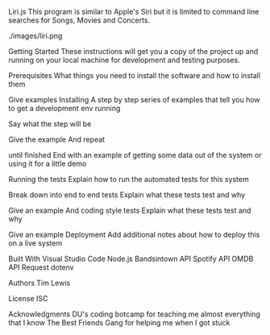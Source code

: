 Liri.js
This program is similar to Apple's Siri but it is limited to command line searches for Songs, Movies and Concerts.

./images/liri.png

Getting Started
These instructions will get you a copy of the project up and running on your local machine for development and testing purposes. 

Prerequisites
What things you need to install the software and how to install them

Give examples
Installing
A step by step series of examples that tell you how to get a development env running

Say what the step will be

Give the example
And repeat

until finished
End with an example of getting some data out of the system or using it for a little demo

Running the tests
Explain how to run the automated tests for this system

Break down into end to end tests
Explain what these tests test and why

Give an example
And coding style tests
Explain what these tests test and why

Give an example
Deployment
Add additional notes about how to deploy this on a live system

Built With
Visual Studio Code
Node.js
Bandsintown API
Spotify API
OMDB API
Request
dotenv

Authors
Tim Lewis

License
ISC

Acknowledgments
DU's coding botcamp for teaching me almost everything that I know
The Best Friends Gang for helping me when I got stuck
